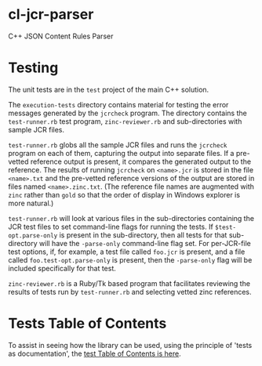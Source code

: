 cl-jcr-parser
===============
C++ JSON Content Rules Parser

Testing
=====
The unit tests are in the `test` project of the main C++ solution.

The `execution-tests` directory contains material for testing the error
messages generated by the `jcrcheck` program.  The directory contains
the `test-runner.rb` test program, `zinc-reviewer.rb` and sub-directories
with sample JCR files.

`test-runner.rb` globs all the sample JCR files and runs the `jcrcheck`
program on each of them, capturing the output into separate files.  If a
pre-vetted reference output is present, it compares the generated output to
the reference.  The results of running `jcrcheck` on `<name>.jcr` is stored
in the file `<name>.txt` and the pre-vetted reference versions of the output
are stored in files named `<name>.zinc.txt`.  (The reference file names are
augmented with `zinc` rather than `gold` so that the order of display in
Windows explorer is more natural.)

`test-runner.rb` will look at various files in the sub-directories containing
the JCR test files to set command-line flags for running the tests.  If
`$test-opt.parse-only` is present in the sub-directory, then all tests for that
sub-directory will have the `-parse-only` command-line flag set.  For
per-JCR-file test options, if, for example, a test file called `foo.jcr`
is present, and a file called `foo.test-opt.parse-only` is present, then the
`-parse-only` flag will be included specifically for that test.

`zinc-reviewer.rb` is a Ruby/Tk based program that facilitates reviewing the
results of tests run by `test-runner.rb` and selecting vetted zinc references.

Tests Table of Contents
======================
To assist in seeing how the library can be used, using the principle of
'tests as documentation', the [test Table of Contents is
here](test/clunit-toc.md).
